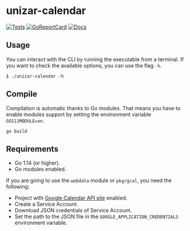 # unizar-calendar

[![Tests](https://github.com/xzebra/unizar-calendar/workflows/tests/badge.svg)](https://github.com/xzebra/unizar-calendar/actions?query=workflow%3Atests)
[![GoReportCard](https://goreportcard.com/badge/github.com/xzebra/unizar-calendar?.svg)](https://goreportcard.com/report/github.com/xzebra/unizar-calendar)
[![Docs](https://godoc.org/github.com/xzebra/unizar-calendar?status.svg)](https://godoc.org/github.com/xzebra/unizar-calendar)

## Usage

You can interact with the CLI by running the executable from a
terminal. If you want to check the available options, you can use the
flag `-h`.

    $ ./unizar-calendar -h

## Compile

Compilation is automatic thanks to Go modules. That means you have to
enable modules support by setting the environment variable
`GO111MODULE=on`.

    go build

## Requirements

-   Go 1.14 (or higher).
-   Go modules enabled.

If you are going to use the `webdata` module or `pkg/gcal`, you need
the following:
-   Project with [Google Calendar API site](https://developers.google.com/calendar/quickstart/go) enabled.
-   Create a Service Account.
-   Download JSON credentials of Service Account.
-   Set the path to the JSON file in the
    `GOOGLE_APPLICATION_CREDENTIALS` environment variable.


